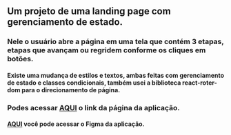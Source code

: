 ## Um projeto de uma landing page com gerenciamento de estado.

### Nele o usuário abre a página em uma tela que contém 3 etapas, etapas que avançam ou regridem conforme os cliques em botões.
#### Existe uma mudança de estilos e textos, ambas feitas com gerenciamento de estado e classes condicionais, também usei a biblioteca react-roter-dom para o direcionamento de página.

### Podes acessar [AQUI](mthslnk-gthb.github.io/inova-tech/) o link da página da aplicação.
#### [AQUI](https://www.figma.com/file/8QZa7LHumsoU4272T4cc8x/inova-tech?type=design&node-id=0%3A1&mode=design&t=3NvUHmJWhMoQwu3Z-1) você pode acessar o Figma da aplicação.
